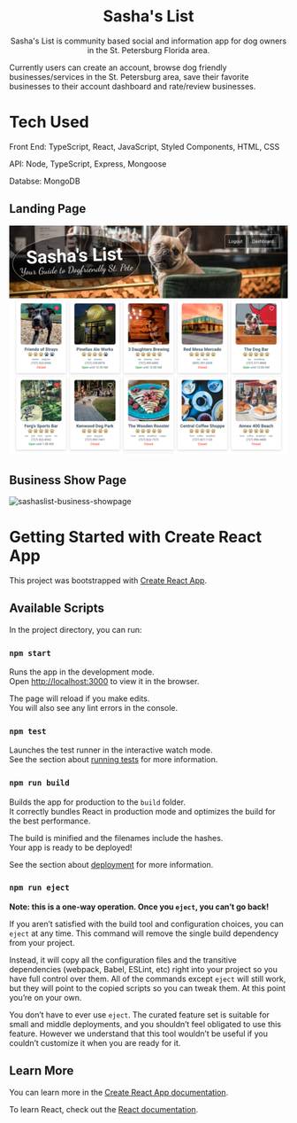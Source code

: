 <h1>
  <h1 align="center">Sasha's List</h1>
</h1>
<p align="center">Sasha's List is community based social and information app for dog owners in the St. Petersburg Florida area. </p>
<p>Currently users can create an account, browse dog friendly businesses/services in the St. Petersburg area, save their favorite businesses to their account dashboard and rate/review businesses.</p>

# Tech Used
<p>Front End:  TypeScript, React, JavaScript, Styled Components, HTML, CSS<p>
<p>API:  Node, TypeScript, Express, Mongoose</p>
<p>Databse: MongoDB</p>

## Landing Page
![landing page](https://raw.githubusercontent.com/colefortner/colefortner/main/sashaslist-landing.png)

## Business Show Page
![sashaslist-business-showpage](https://user-images.githubusercontent.com/20844376/159143150-d55ec0aa-bd87-45b1-92bd-d689d77fe22b.png)


# Getting Started with Create React App

This project was bootstrapped with [Create React App](https://github.com/facebook/create-react-app).

## Available Scripts

In the project directory, you can run:

### `npm start`

Runs the app in the development mode.\
Open [http://localhost:3000](http://localhost:3000) to view it in the browser.

The page will reload if you make edits.\
You will also see any lint errors in the console.

### `npm test`

Launches the test runner in the interactive watch mode.\
See the section about [running tests](https://facebook.github.io/create-react-app/docs/running-tests) for more information.

### `npm run build`

Builds the app for production to the `build` folder.\
It correctly bundles React in production mode and optimizes the build for the best performance.

The build is minified and the filenames include the hashes.\
Your app is ready to be deployed!

See the section about [deployment](https://facebook.github.io/create-react-app/docs/deployment) for more information.

### `npm run eject`

**Note: this is a one-way operation. Once you `eject`, you can’t go back!**

If you aren’t satisfied with the build tool and configuration choices, you can `eject` at any time. This command will remove the single build dependency from your project.

Instead, it will copy all the configuration files and the transitive dependencies (webpack, Babel, ESLint, etc) right into your project so you have full control over them. All of the commands except `eject` will still work, but they will point to the copied scripts so you can tweak them. At this point you’re on your own.

You don’t have to ever use `eject`. The curated feature set is suitable for small and middle deployments, and you shouldn’t feel obligated to use this feature. However we understand that this tool wouldn’t be useful if you couldn’t customize it when you are ready for it.

## Learn More

You can learn more in the [Create React App documentation](https://facebook.github.io/create-react-app/docs/getting-started).

To learn React, check out the [React documentation](https://reactjs.org/).
